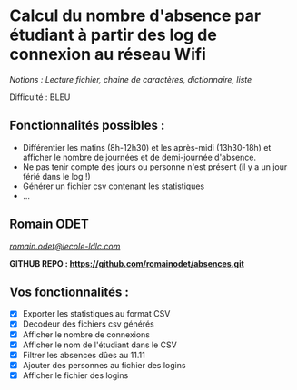 # Calcul du nombre d'absence par étudiant à partir des log de connexion au réseau Wifi
*Notions : Lecture fichier, chaine de caractères, dictionnaire, liste*

Difficulté : BLEU
## Fonctionnalités possibles :
 - Différentier les matins (8h-12h30) et les après-midi (13h30-18h) et afficher le nombre de journées et de demi-journée d'absence.
 - Ne pas tenir compte des jours ou personne n'est présent (il y a un jour férié dans le log !)
 - Générer un fichier csv contenant les statistiques
 - ...

## Romain ODET
*romain.odet@lecole-ldlc.com*

**GITHUB REPO : https://github.com/romainodet/absences.git**

## Vos fonctionnalités :
- [x] Exporter les statistiques au format CSV
- [x] Decodeur des fichiers csv générés
- [x] Afficher le nombre de connexions
- [x] Afficher le nom de l'étudiant dans le CSV
- [x] Filtrer les absences dûes au 11.11
- [x] Ajouter des personnes au fichier des logins
- [x] Afficher le fichier des logins